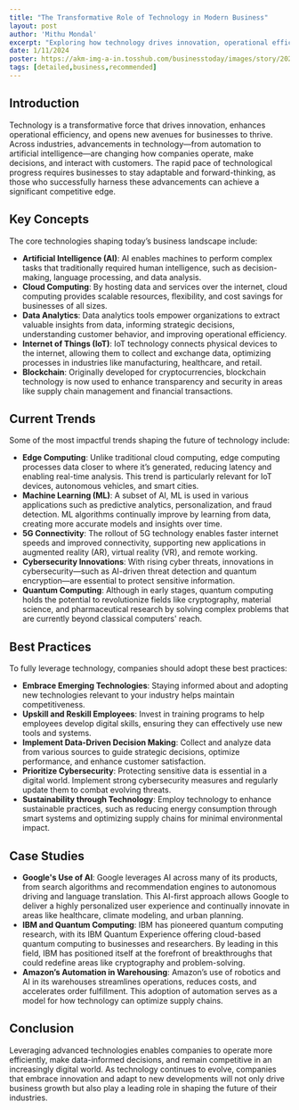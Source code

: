 ```yaml
---
title: "The Transformative Role of Technology in Modern Business"
layout: post
author: 'Mithu Mondal'
excerpt: "Exploring how technology drives innovation, operational efficiency, and competitive advantage across industries."
date: 1/11/2024
poster: https://akm-img-a-in.tosshub.com/businesstoday/images/story/202301/technology-in-the-workplace-sixteen_nine.png?size=948:533
tags: [detailed,business,recommended]
---
```


## Introduction
Technology is a transformative force that drives innovation, enhances operational efficiency, and opens new avenues for businesses to thrive. Across industries, advancements in technology—from automation to artificial intelligence—are changing how companies operate, make decisions, and interact with customers. The rapid pace of technological progress requires businesses to stay adaptable and forward-thinking, as those who successfully harness these advancements can achieve a significant competitive edge.

## Key Concepts
The core technologies shaping today’s business landscape include:
- **Artificial Intelligence (AI)**: AI enables machines to perform complex tasks that traditionally required human intelligence, such as decision-making, language processing, and data analysis.
- **Cloud Computing**: By hosting data and services over the internet, cloud computing provides scalable resources, flexibility, and cost savings for businesses of all sizes.
- **Data Analytics**: Data analytics tools empower organizations to extract valuable insights from data, informing strategic decisions, understanding customer behavior, and improving operational efficiency.
- **Internet of Things (IoT)**: IoT technology connects physical devices to the internet, allowing them to collect and exchange data, optimizing processes in industries like manufacturing, healthcare, and retail.
- **Blockchain**: Originally developed for cryptocurrencies, blockchain technology is now used to enhance transparency and security in areas like supply chain management and financial transactions.

## Current Trends
Some of the most impactful trends shaping the future of technology include:
- **Edge Computing**: Unlike traditional cloud computing, edge computing processes data closer to where it’s generated, reducing latency and enabling real-time analysis. This trend is particularly relevant for IoT devices, autonomous vehicles, and smart cities.
- **Machine Learning (ML)**: A subset of AI, ML is used in various applications such as predictive analytics, personalization, and fraud detection. ML algorithms continually improve by learning from data, creating more accurate models and insights over time.
- **5G Connectivity**: The rollout of 5G technology enables faster internet speeds and improved connectivity, supporting new applications in augmented reality (AR), virtual reality (VR), and remote working.
- **Cybersecurity Innovations**: With rising cyber threats, innovations in cybersecurity—such as AI-driven threat detection and quantum encryption—are essential to protect sensitive information.
- **Quantum Computing**: Although in early stages, quantum computing holds the potential to revolutionize fields like cryptography, material science, and pharmaceutical research by solving complex problems that are currently beyond classical computers' reach.

## Best Practices
To fully leverage technology, companies should adopt these best practices:
- **Embrace Emerging Technologies**: Staying informed about and adopting new technologies relevant to your industry helps maintain competitiveness.
- **Upskill and Reskill Employees**: Invest in training programs to help employees develop digital skills, ensuring they can effectively use new tools and systems.
- **Implement Data-Driven Decision Making**: Collect and analyze data from various sources to guide strategic decisions, optimize performance, and enhance customer satisfaction.
- **Prioritize Cybersecurity**: Protecting sensitive data is essential in a digital world. Implement strong cybersecurity measures and regularly update them to combat evolving threats.
- **Sustainability through Technology**: Employ technology to enhance sustainable practices, such as reducing energy consumption through smart systems and optimizing supply chains for minimal environmental impact.

## Case Studies
- **Google's Use of AI**: Google leverages AI across many of its products, from search algorithms and recommendation engines to autonomous driving and language translation. This AI-first approach allows Google to deliver a highly personalized user experience and continually innovate in areas like healthcare, climate modeling, and urban planning.
- **IBM and Quantum Computing**: IBM has pioneered quantum computing research, with its IBM Quantum Experience offering cloud-based quantum computing to businesses and researchers. By leading in this field, IBM has positioned itself at the forefront of breakthroughs that could redefine areas like cryptography and problem-solving.
- **Amazon’s Automation in Warehousing**: Amazon’s use of robotics and AI in its warehouses streamlines operations, reduces costs, and accelerates order fulfillment. This adoption of automation serves as a model for how technology can optimize supply chains.

## Conclusion
Leveraging advanced technologies enables companies to operate more efficiently, make data-informed decisions, and remain competitive in an increasingly digital world. As technology continues to evolve, companies that embrace innovation and adapt to new developments will not only drive business growth but also play a leading role in shaping the future of their industries.
